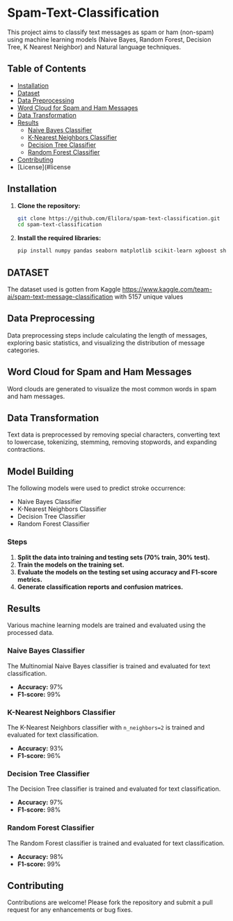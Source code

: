 # Spam-Text-Classification

This project aims to classify text messages as spam or ham (non-spam) using machine learning models (Naive Bayes, Random Forest, Decision Tree, K Nearest Neighbor) and Natural language techniques.

## Table of Contents

- [Installation](#installation)
- [Dataset](#dataset)
- [Data Preprocessing](#data-preprocessing)
- [Word Cloud for Spam and Ham Messages](#word-cloud-for-spam-and-ham-messages)
- [Data Transformation](#data-transformation)
- [Results](#results)
  - [Naive Bayes Classifier](#naive-bayes-classifier)
  - [K-Nearest Neighbors Classifier](#k-nearest-neighbors-classifier)
  - [Decision Tree Classifier](#decision-tree-classifier)
  - [Random Forest Classifier](#random-forest-classifier)
- [Contributing](#contributing)
- [License](#license

## **Installation**

1. **Clone the repository:**

    ```bash
    git clone https://github.com/Elilora/spam-text-classification.git
    cd spam-text-classification
    ```

2. **Install the required libraries:**

    ```bash
    pip install numpy pandas seaborn matplotlib scikit-learn xgboost shap
    ```
    
## DATASET
The dataset used is gotten from Kaggle  https://www.kaggle.com/team-ai/spam-text-message-classification with 5157 unique values

## Data Preprocessing
Data preprocessing steps include calculating the length of messages, exploring basic statistics, and visualizing the distribution of message categories.

## Word Cloud for Spam and Ham Messages
Word clouds are generated to visualize the most common words in spam and ham messages.

## Data Transformation

Text data is preprocessed by removing special characters, converting text to lowercase, tokenizing, stemming, removing stopwords, and expanding contractions.

## **Model Building**

The following models were used to predict stroke occurrence:

- Naive Bayes Classifier
- K-Nearest Neighbors Classifier
- Decision Tree Classifier
- Random Forest Classifier

### **Steps**

1. **Split the data into training and testing sets (70% train, 30% test).**
2. **Train the models on the training set.**
3. **Evaluate the models on the testing set using accuracy and F1-score metrics.**
4. **Generate classification reports and confusion matrices.**
   
## **Results**
Various machine learning models are trained and evaluated using the processed data.

### Naive Bayes Classifier
The Multinomial Naive Bayes classifier is trained and evaluated for text classification.
- **Accuracy:** 97%
- **F1-score:** 99%


### K-Nearest Neighbors Classifier
The K-Nearest Neighbors classifier with `n_neighbors=2` is trained and evaluated for text classification.
- **Accuracy:** 93%
- **F1-score:** 96%


### Decision Tree Classifier
The Decision Tree classifier is trained and evaluated for text classification.
- **Accuracy:** 97%
- **F1-score:** 98%


### Random Forest Classifier
The Random Forest classifier is trained and evaluated for text classification.
- **Accuracy:** 98%
- **F1-score:** 99%


## **Contributing**

Contributions are welcome! Please fork the repository and submit a pull request for any enhancements or bug fixes.




